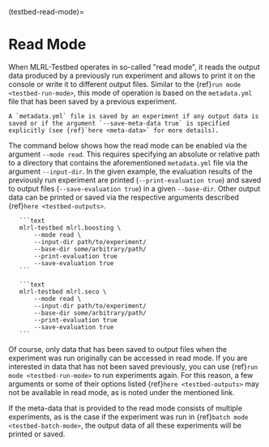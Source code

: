(testbed-read-mode)=

# Read Mode

When MLRL-Testbed operates in so-called "read mode", it reads the output data produced by a previously run experiment and allows to print it on the console or write it to different output files. Similar to the {ref}`run mode <testbed-run-mode>`, this mode of operation is based on the `metadata.yml` file that has been saved by a previous experiment.

```{note}
A `metadata.yml` file is saved by an experiment if any output data is saved or if the argument `--save-meta-data true` is specified explicitly (see {ref}`here <meta-data>` for more details).
```

The command below shows how the read mode can be enabled via the argument `--mode read`. This requires specifying an absolute or relative path to a directory that contains the aforementioned `metadata.yml` file via the argument `--input-dir`. In the given example, the evaluation results of the previously run experiment are printed (`--print-evaluation true`) and saved to output files (`--save-evaluation true`) in a given `--base-dir`. Other output data can be printed or saved via the respective arguments described {ref}`here <testbed-outputs>`.

````{tab} BOOMER
   ```text
   mlrl-testbed mlrl.boosting \
       --mode read \
       --input-dir path/to/experiment/
       --base-dir some/arbitrary/path/
       --print-evaluation true
       --save-evaluation true
   ```
````

````{tab} SeCo
   ```text
   mlrl-testbed mlrl.seco \
       --mode read \
       --input-dir path/to/experiment/
       --base-dir some/arbitrary/path/
       --print-evaluation true
       --save-evaluation true
   ```
````

Of course, only data that has been saved to output files when the experiment was run originally can be accessed in read mode. If you are interested in data that has not been saved previously, you can use {ref}`run mode <testbed-run-mode>` to run experiments again. For this reason, a few arguments or some of their options listed {ref}`here <testbed-outputs>` may not be available in read mode, as is noted under the mentioned link.

If the meta-data that is provided to the read mode consists of multiple experiments, as is the case if the experiment was run in {ref}`batch mode <testbed-batch-mode>`, the output data of all these experiments will be printed or saved.
